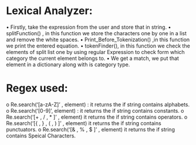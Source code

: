 # Lexical Analyzer:

•	Firstly, take the  expression from the user  and store that in string.
•	splitFunction() , in this function we store the characters one by one in a list and remove the white spaces.
•	Print_Before_Tokenization() ,in this function we print the entered equation.
•	tokenFinder(), in this function  we check the elements of split list one by using regular Expression to check form which category the current element belongs to.
•	We get a match, we put that element in a dictionary along with is category type. 

 # Regex used:
 
o	Re.search(‘[a-zA-Z]’ , element) :  it returns the if string contains alphabets.
o	Re.search(‘[0-9]’, element) :  it returns the if string contains constants.
o	Re.search(‘[+ , / , * ]’ , element) it returns the if string contains operators.
o	Re.search(‘[{ , }  , ( , ) ]’ , element) it returns the if string contains punctuators.
o	Re.search(‘[& , %  , $ ]’ , element) it returns the if string contains Speical Characters.
